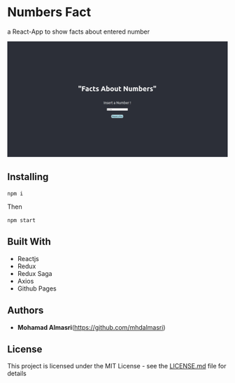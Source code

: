 # Numbers Fact

a React-App to show facts about entered number

![alt text](https://github.com/mhdalmasri/Numbers-fact/blob/master/numbers.png)

## Installing

```
npm i
```

Then

```
npm start
```

## Built With

* Reactjs
* Redux
* Redux Saga
* Axios
* Github Pages

## Authors

* **Mohamad Almasri**(https://github.com/mhdalmasri)


## License

This project is licensed under the MIT License - see the [LICENSE.md](https://github.com/mhdalmasri/Numbers-fact/blob/master/LICENSE) file for details
